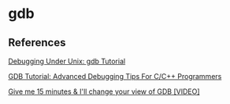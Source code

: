 # gdb

## References

[Debugging Under Unix: gdb Tutorial](https://www.cs.cmu.edu/~gilpin/tutorial/)

[GDB Tutorial: Advanced Debugging Tips For C/C++ Programmers](https://www.techbeamers.com/how-to-use-gdb-top-debugging-tips/)

[Give me 15 minutes & I'll change your view of GDB [VIDEO]](https://www.youtube.com/watch?v=PorfLSr3DDI)